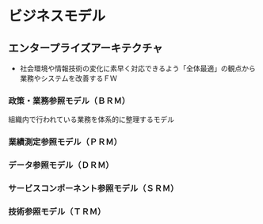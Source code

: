# ビジネスモデル


## エンタープライズアーキテクチャ
- 社会環境や情報技術の変化に素早く対応できるよう「全体最適」の観点から業務やシステムを改善するＦＷ


### 政策・業務参照モデル（ＢＲＭ）
組織内で行われている業務を体系的に整理するモデル


### 業績測定参照モデル（ＰＲＭ）


### データ参照モデル（ＤＲＭ）


### サービスコンポーネント参照モデル（ＳＲＭ）

### 技術参照モデル（ＴＲＭ）


### 
### 
